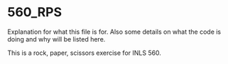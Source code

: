 # 560_RPS
Explanation for what this file is for. Also some details on what the code is doing and why will be listed here.

This is a rock, paper, scissors exercise for INLS 560. 
